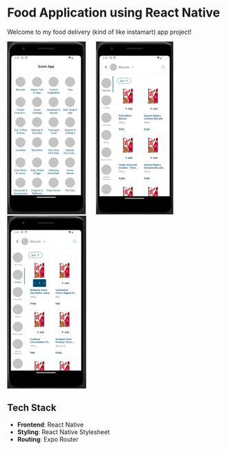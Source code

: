 # Food Application using React Native

Welcome to my food delivery (kind of like instamart) app project!

<div>
   <img src='https://github.com/Vaishali785/food-app-RN/blob/main/assets/screenshots/Home.png' height='400'/> &nbsp;&nbsp;&nbsp;&nbsp;
   <img src='https://github.com/Vaishali785/food-app-RN/blob/main/assets/screenshots/Listing.png' height='400' /> &nbsp;&nbsp;&nbsp;&nbsp;
   <img src='https://github.com/Vaishali785/food-app-RN/blob/main/assets/screenshots/SelectedItem.png' height='400'/>    
</div>


## Tech Stack

- **Frontend**: React Native
- **Styling**: React Native Stylesheet
- **Routing**: Expo Router
